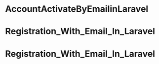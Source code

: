 # AccountActivateByEmailinLaravel
# Registration_With_Email_In_Laravel
# Registration_With_Email_In_Laravel
